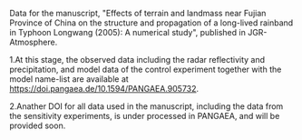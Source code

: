 Data for the manuscript, "Effects of terrain and landmass near Fujian Province of China on the structure and propagation of a long-lived rainband in Typhoon Longwang (2005): A numerical study", published in JGR-Atmosphere.

1.At this stage, the observed data including the radar reflectivity and precipitation, and model data of the control experiment together with the model name-list are available at https://doi.pangaea.de/10.1594/PANGAEA.905732.

2.Anather DOI for all data used in the manuscript, including the data from the sensitivity experiments, is under processed in PANGAEA, and will be provided soon.
